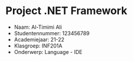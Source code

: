 # Project .NET Framework

* Naam: Al-Timimi Ali
* Studentennummer: 123456789
* Academiejaar: 21-22
* Klasgroep: INF201A
* Onderwerp: Language - IDE